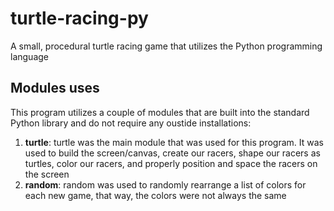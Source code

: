 # turtle-racing-py
A small, procedural turtle racing game that utilizes the Python programming language

## Modules uses
This program utilizes a couple of modules that are built into the standard Python library and do not require any oustide installations:
  1. __turtle__: turtle was the main module that was used for this program. It was used to build the screen/canvas, create our racers, shape our racers as turtles, color our racers, and properly position and space the racers on the screen
  2. __random__: random was used to randomly rearrange a list of colors for each new game, that way, the colors were not always the same
